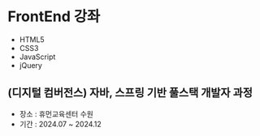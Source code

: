 # FrontEnd 강좌
- HTML5
- CSS3
- JavaScript
- jQuery

## (디지털 컴버전스) 자바, 스프링 기반 풀스택 개발자 과정
- 장소 : 휴먼교육센터 수원
- 기간 : 2024.07 ~ 2024.12
